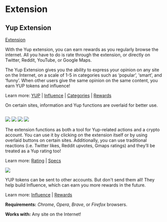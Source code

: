 # Extension

## Yup Extension

[Extension](https://chrome.google.com/webstore/detail/yup/nhmeoaahigiljjdkoagafdccikgojjoi)

With the Yup extension, you can earn rewards as you regularly browse the internet. All you have to do is rate through the extension, or directly on Twitter, Reddit, YouTube, or Google Maps.

The Yup Extension gives you the ability to express your opinion on any site on the Internet, on a scale of 1-5 in categories such as ‘popular’, ‘smart’, and ‘funny’. When other users give the same opinion on the same content, you earn YUP tokens and influence!

Learn more: [YUP](https://github.com/Yup-io/yup\_docs/tree/24938ac610bbd465109806ec69fb9e97054f2399/token.md) | [Influence](https://github.com/Yup-io/yup\_docs/tree/24938ac610bbd465109806ec69fb9e97054f2399/influence.md) | [Categories](https://github.com/Yup-io/yup\_docs/tree/24938ac610bbd465109806ec69fb9e97054f2399/categories.md) | [Rewards](https://app.gitbook.com/s/-MQyY9tFMeG85lSwDcf--887967055/products/rewards.md)

On certain sites, information and Yup functions are overlaid for better use.

<img src="../../.gitbook/assets/extension.gif" alt="" data-size="original">



![](../../.gitbook/assets/youtube.png) ![](../../.gitbook/assets/reddit.png) ![](../../.gitbook/assets/gmaps.png) ![](../../.gitbook/assets/google.gif)&#x20;

The extension functions as both a tool for Yup-related actions and a crypto account. You can use it by clicking on the extension itself or by using overlaid buttons on certain sites. Additionally, you can use traditional reactions (i.e. Twitter likes, Reddit upvotes, Gmaps ratings) and they’ll be treated as a Yup rating too!

Learn more: [Rating](https://github.com/Yup-io/yup\_docs/tree/24938ac610bbd465109806ec69fb9e97054f2399/rating.md) | [Specs](https://github.com/Yup-io/yup\_docs/tree/24938ac610bbd465109806ec69fb9e97054f2399/specs.md)

![](../../.gitbook/assets/rewards.gif)

YUP tokens can be sent to other accounts. But don't send them all! They help build Influence, which can earn you more rewards in the future.

Learn more: [Influence](https://github.com/Yup-io/yup\_docs/tree/24938ac610bbd465109806ec69fb9e97054f2399/influence.md) | [Rewards](https://app.gitbook.com/s/-MQyY9tFMeG85lSwDcf--887967055/products/rewards.md)

**Requirements:** _Chrome_, _Opera_, _Brave_, or _Firefox_ browsers.

**Works with:** Any site on the Internet!
